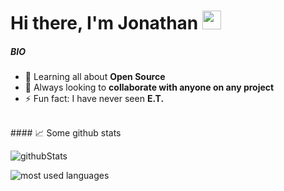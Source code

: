 <h1>Hi there, I'm Jonathan <img height="30" src="https://emojis.slackmojis.com/emojis/images/1597609852/10064/everythings_fine_parrot.gif?1597609852"></h1>

##### BIO
-  🌱 Learning all about **Open Source**
-  👯 Always looking to **collaborate with anyone on any project**
-  ⚡️ Fun fact: I have never seen **E.T.**
<br>
#### 📈 Some github stats
<br>
<p align="left"> <img src="https://github-readme-stats.vercel.app/api?username=BeauJohn&show_icons=true?theme=radical" alt="githubStats" />
<p align="left"> <img src="https://github-readme-stats.vercel.app/api/top-langs/?username=BeauJohn&layout=compact" alt="most used languages" />
